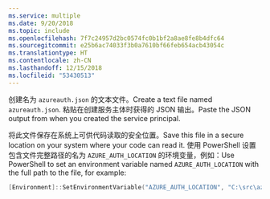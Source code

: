 ```yaml
---
ms.service: multiple
ms.date: 9/20/2018
ms.topic: include
ms.openlocfilehash: 7f7c24957d2bc0574fc0b1bf2a8ae8fe8b4dfc64
ms.sourcegitcommit: e25b6ac74033f3b0a7610bf66feb654acb43054c
ms.translationtype: HT
ms.contentlocale: zh-CN
ms.lasthandoff: 12/15/2018
ms.locfileid: "53430513"
---
```

<span data-ttu-id="05f01-101">创建名为 `azureauth.json` 的文本文件。</span><span class="sxs-lookup"><span data-stu-id="05f01-101">Create a text file named `azureauth.json`.</span></span> <span data-ttu-id="05f01-102">粘贴在创建服务主体时获得的 JSON 输出。</span><span class="sxs-lookup"><span data-stu-id="05f01-102">Paste the JSON output from when you created the service principal.</span></span>

<span data-ttu-id="05f01-103">将此文件保存在系统上可供代码读取的安全位置。</span><span class="sxs-lookup"><span data-stu-id="05f01-103">Save this file in a secure location on your system where your code can read it.</span></span> <span data-ttu-id="05f01-104">使用 PowerShell 设置包含文件完整路径的名为 `AZURE_AUTH_LOCATION` 的环境变量，例如：</span><span class="sxs-lookup"><span data-stu-id="05f01-104">Use PowerShell to set an environment variable named `AZURE_AUTH_LOCATION` with the full path to the file, for example:</span></span>

```powershell
[Environment]::SetEnvironmentVariable("AZURE_AUTH_LOCATION", "C:\src\azureauth.json", "User")
```
